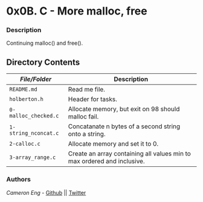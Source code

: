 # 0x0B. C - More malloc, free
### Description
Continuing malloc() and free().

## Directory Contents

|   ***File/Folder***    |  **Description**                       |
|---------------|---------------------------------------|
| `README.md` |  Read me file. |
| `holberton.h` | Header for tasks. |
| `0-malloc_checked.c` | Allocate memory, but exit on 98 should malloc fail. |
| `1-string_nconcat.c` | Concatanate n bytes of a second string onto a string. |
| `2-calloc.c` | Allocate memory and set it to 0. |
| `3-array_range.c` | Create an array containing all values min to max ordered and inclusive. |

### Authors
*Cameron Eng* - [Github](https://github.com/c_eng/) || [Twitter](https://twitter.com/c33Eng)
